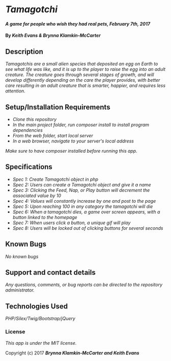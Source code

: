 # _Tamagotchi_

#### _A game for people who wish they had real pets, February 7th, 2017_

#### By _**Keith Evans & Brynna Klamkin-McCarter**_

## Description

_Tamagotchis are a small alien species that deposited an egg on Earth to see what life was like, and it is up to the player to raise the egg into an adult creature. The creature goes through several stages of growth, and will develop differently depending on the care the player provides, with better care resulting in an adult creature that is smarter, happier, and requires less attention._

## Setup/Installation Requirements

* _Clone this repository_
* _In the main project folder, run composer install to install program dependencies_
* _From the web folder, start local server_
* _In a web browser, navigate to your server's local address_

_Make sure to have composer installed before running this app._

## Specifications

* _Spec 1: Create Tamagotchi object in php_
* _Spec 2: Users can create a Tamagotchi object and give it a name_
* _Spec 3: Clicking the Feed, Nap, or Play button will decrement the associated value by 10_
* _Spec 4: Values will constantly increase by one and post to the page_
* _Spec 5: Upon reaching 100 in any category the tamagotchi will die_
* _Spec 6: When a tamagotchi dies, a game over screen appears, with a button linked to the homepage_
* _Spec 7: When users click a button, a unique gif will play_
* _Spec 8: Users will be locked out of clicking buttons for several seconds_

## Known Bugs

_No known bugs_

## Support and contact details

_Any questions, comments, or bug reports can be directed to the repository administrator._

## Technologies Used

_PHP/Silex/Twig/Bootstrap/jQuery_

### License

*This app is under the MIT license.*

Copyright (c) 2017 **_Brynna Klamkin-McCarter and Keith Evans_**

